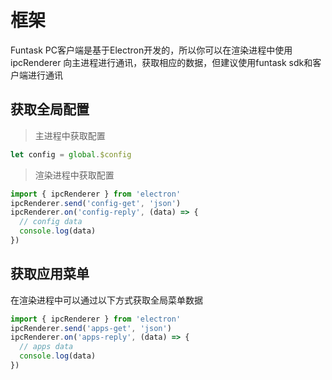 # 框架

Funtask PC客户端是基于Electron开发的，所以你可以在渲染进程中使用 ipcRenderer 向主进程进行通讯，获取相应的数据，但建议使用funtask sdk和客户端进行通讯

## 获取全局配置

> 主进程中获取配置

```js
let config = global.$config
```

> 渲染进程中获取配置

```js
import { ipcRenderer } from 'electron'
ipcRenderer.send('config-get', 'json')
ipcRenderer.on('config-reply', (data) => {
  // config data
  console.log(data)
})
```

## 获取应用菜单

在渲染进程中可以通过以下方式获取全局菜单数据

```js
import { ipcRenderer } from 'electron'
ipcRenderer.send('apps-get', 'json')
ipcRenderer.on('apps-reply', (data) => {
  // apps data
  console.log(data)
})
```
